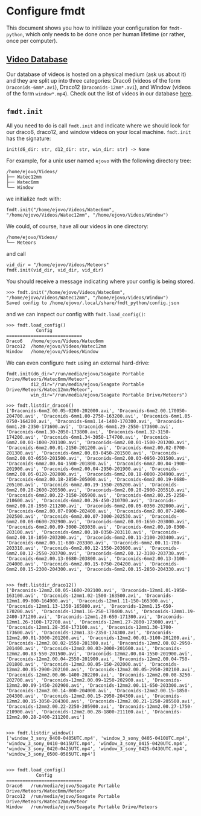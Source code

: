 # Configure fmdt

This document shows you how to initiliaze your configuration for `fmdt-python`, which only needs
to be done once per human lifetime (or rather, once per computer).

## [Video Database](../explanation/video_database.md)

Our database of videos is hosted on a physical medium (ask us about it) and they are split up into three categories: Draco6 (videos of the form `Draconids-6mm*.avi`), Draco12 (`Draconids-12mm*.avi`), and Window (videos of the form `window*.mp4`). Check out the list of videos in our database [here](../explanation/video_database.md).

## `fmdt.init`

All you need to do is call `fmdt.init` and indicate where we should look for our draco6, draco12, and window videos on your local machine. `fmdt.init` has the signature:

```{python}
init(d6_dir: str, d12_dir: str, win_dir: str) -> None
```

For example, for a unix user named `ejovo` with the following directory tree: 

```
/home/ejovo/Videos/
├── Watec12mm
├── Watec6mm
└── Window
```

we initialize `fmdt` with:

```
fmdt.init("/home/ejovo/Videos/Watec6mm", "/home/ejovo/Videos/Watec12mm", "/home/ejovo/Videos/Window")
```

We could, of course, have all our videos in one directory:

```
/home/ejovo/Videos/
└── Meteors
```

and call

```
vid_dir = "/home/ejovo/Videos/Meteors"
fmdt.init(vid_dir, vid_dir, vid_dir)
```

You should receive a message indicating where your config is being stored.

```
>>> fmdt.init("/home/ejovo/Videos/Watec6mm", "/home/ejovo/Videos/Watec12mm", "/home/ejovo/Videos/Window")
Saved config to /home/ejovo/.local/share/fmdt_python/config.json
```

and we can inspect our config with `fmdt.load_config()`:

```
>>> fmdt.load_config()
           Config           
============================
Draco6   /home/ejovo/Videos/Watec6mm
Draco12  /home/ejovo/Videos/Watec12mm
Window   /home/ejovo/Videos/Window
```

We can even configure `fmdt` using an external hard-drive:

```
fmdt.init(d6_dir="/run/media/ejovo/Seagate Portable Drive/Meteors/Watec6mm/Meteor",
         d12_dir="/run/media/ejovo/Seagate Portable Drive/Meteors/Watec12mm/Meteor",
         win_dir="/run/media/ejovo/Seagate Portable Drive/Meteors")
```

```
>>> fmdt.listdir_draco6()
['Draconids-6mm2.00.05-0200-202000.avi', 'Draconids-6mm2.00.170050-204700.avi', 'Draconids-6mm1.00-2750-163200.avi', 'Draconids-6mm1.05-0750-164200.avi', 'Draconids-6mm1.14-1400-170300.avi', 'Draconids-6mm1.20-2350-171600.avi', 'Draconids-6mm1.29-2550-173600.avi', 'Draconids-6mm1.30-2050-173800.avi', 'Draconids-6mm1.32-3150-174200.avi', 'Draconids-6mm1.34-3050-174700.avi', 'Draconids-6mm2.00.01-1000-201100.avi', 'Draconids-6mm2.00.01-1500-201200.avi', 'Draconids-6mm2.00.01-2150-201200.avi', 'Draconids-6mm2.00.02-0700-201300.avi', 'Draconids-6mm2.00.03-0450-201500.avi', 'Draconids-6mm2.00.03-0550-201500.avi', 'Draconids-6mm2.00.03-0950-201500.avi', 'Draconids-6mm2.00.04-1500-201800.avi', 'Draconids-6mm2.00.04-1900-201900.avi', 'Draconids-6mm2.00.04-2950-201900.avi', 'Draconids-6mm2.00.05-0120-202000.avi', 'Draconids-6mm2.00.18-0000-204900.avi', 'Draconids-6mm2.00.18-2850-205000.avi', 'Draconids-6mm2.00.19-0680-205100.avi', 'Draconids-6mm2.00.19-1550-205200.avi', 'Draconids-6mm2.00.20-2600-205500.avi', 'Draconids-6mm2.00.20-2900-205510.avi', 'Draconids-6mm2.00.22-3150-205900.avi', 'Draconids-6mm2.00.25-2250-210600.avi', 'Draconids-6mm2.00.26-450-210700.avi', 'Draconids-6mm2.00.28-1950-211200.avi', 'Draconids-6mm2.00.05-0350-202000.avi', 'Draconids-6mm2.00.07-0900-202400.avi', 'Draconids-6mm2.00.07-2400-202500.avi', 'Draconids-6mm2.00.07-3000-202530.avi', 'Draconids-6mm2.00.09-0600-202900.avi', 'Draconids-6mm2.00.09-1650-203000.avi', 'Draconids-6mm2.00.09-3000-203030.avi', 'Draconids-6mm2.00.10-0300-203100.avi', 'Draconids-6mm2.00.10-0350-203110.avi', 'Draconids-6mm2.00.10-1050-203200.avi', 'Draconids-6mm2.00.11-2100-203400.avi', 'Draconids-6mm2.00.11-680-203300.avi', 'Draconids-6mm2.00.11-780-203310.avi', 'Draconids-6mm2.00.12-1550-203600.avi', 'Draconids-6mm2.00.12-2550-203700.avi', 'Draconids-6mm2.00.12-3100-203730.avi', 'Draconids-6mm2.00.13-0680-203800.avi', 'Draconids-6mm2.00.13-3100-204000.avi', 'Draconids-6mm2.00.15-0750-204200.avi', 'Draconids-6mm2.00.15-2300-204300.avi', 'Draconids-6mm2.00.15-2850-204330.avi']


>>> fmdt.listdir_draco12()
['Draconids-12mm2.00.05-1600-202100.avi', 'Draconids-12mm1.01-1950-163100.avi', 'Draconids-12mm1.02-1500-163500.avi', 'Draconids-12mm1.09-800-164900.avi', 'Draconids-12mm1.11-150-165300.avi', 'Draconids-12mm1.13-1350-165800.avi', 'Draconids-12mm1.15-650-170200.avi', 'Draconids-12mm1.16-250-170400.avi', 'Draconids-12mm1.19-2400-171200.avi', 'Draconids-12mm1.20-650-171300.avi', 'Draconids-12mm1.26-3100-172700.avi', 'Draconids-12mm1.27-2800-173000.avi', 'Draconids-12mm1.28-350-173100.avi', 'Draconids-12mm1.30-1700-173600.avi', 'Draconids-12mm1.33-2350-174300.avi', 'Draconids-12mm2.00.01-3000-201200.avi', 'Draconids-12mm2.00.01-3100-201200.avi', 'Draconids-12mm2.00.02-1550-201300.avi', 'Draconids-12mm2.00.02-2950-201400.avi', 'Draconids-12mm2.00.03-2000-201600.avi', 'Draconids-12mm2.00.03-550-201500.avi', 'Draconids-12mm2.00.04-1550-201900.avi', 'Draconids-12mm2.00.04-2550-201900.avi', 'Draconids-12mm2.00.04-750-201800.avi', 'Draconids-12mm2.00.05-150-202000.avi', 'Draconids-12mm2.00.05-2900-202100.avi', 'Draconids-12mm2.00.05-2950-202100.avi', 'Draconids-12mm2.00.06-1400-202200.avi', 'Draconids-12mm2.00.08-3250-202700.avi', 'Draconids-12mm2.00.09-1250-202900.avi', 'Draconids-12mm2.00.09-1450-202900.avi', 'Draconids-12mm2.00.11-650-203300.avi', 'Draconids-12mm2.00.14-800-204000.avi', 'Draconids-12mm2.00.15-1850-204300.avi', 'Draconids-12mm2.00.15-2950-204300.avi', 'Draconids-12mm2.00.15-3050-204300.avi', 'Draconids-12mm2.00.21-1250-205500.avi', 'Draconids-12mm2.00.22-2250-205900.avi', 'Draconids-12mm2.00.27-1750-210900.avi', 'Draconids-12mm2.00.28-1800-211100.avi', 'Draconids-12mm2.00.28-2400-211200.avi']


>>> fmdt.listdir_window()
['window_3_sony_0400-0405UTC.mp4', 'window_3_sony_0405-0410UTC.mp4', 'window_3_sony_0410-0415UTC.mp4', 'window_3_sony_0415-0420UTC.mp4', 'window_3_sony_0420-0425UTC.mp4', 'window_3_sony_0425-0430UTC.mp4', 'window_3_sony_0500-0505UTC.mp4']


>>> fmdt.load_config()
           Config           
============================
Draco6   /run/media/ejovo/Seagate Portable Drive/Meteors/Watec6mm/Meteor
Draco12  /run/media/ejovo/Seagate Portable Drive/Meteors/Watec12mm/Meteor
Window   /run/media/ejovo/Seagate Portable Drive/Meteors
```
